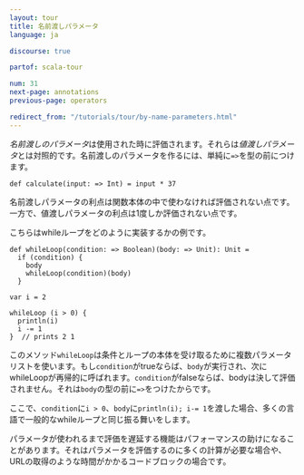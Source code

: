 ```yaml
---
layout: tour
title: 名前渡しパラメータ
language: ja

discourse: true

partof: scala-tour

num: 31
next-page: annotations
previous-page: operators

redirect_from: "/tutorials/tour/by-name-parameters.html"
---
```


*名前渡しのパラメータ*は使用された時に評価されます。それらは*値渡しパラメータ*とは対照的です。名前渡しのパラメータを作るには、単純に`=>`を型の前につけます。
```tut
def calculate(input: => Int) = input * 37
```

名前渡しパラメータの利点は関数本体の中で使わなければ評価されない点です。一方で、値渡しパラメータの利点は1度しか評価されない点です。

こちらはwhileループをどのように実装するかの例です。

```tut
def whileLoop(condition: => Boolean)(body: => Unit): Unit =
  if (condition) {
    body
    whileLoop(condition)(body)
  }

var i = 2

whileLoop (i > 0) {
  println(i)
  i -= 1
}  // prints 2 1
```

このメソッド`whileLoop`は条件とループの本体を受け取るために複数パラメータリストを使います。もし`condition`がtrueならば、`body`が実行され、次にwhileLoopが再帰的に呼ばれます。`condition`がfalseならば、bodyは決して評価されません。それは`body`の型の前に`=>`をつけたからです。

ここで、`condition`に`i > 0`、`body`に`println(i); i-= 1`を渡した場合、多くの言語で一般的なwhileループと同じ振る舞いをします。

パラメータが使われるまで評価を遅延する機能はパフォーマンスの助けになることがあります。それはパラメータを評価するのに多くの計算が必要な場合や、URLの取得のような時間がかかるコードブロックの場合です。
